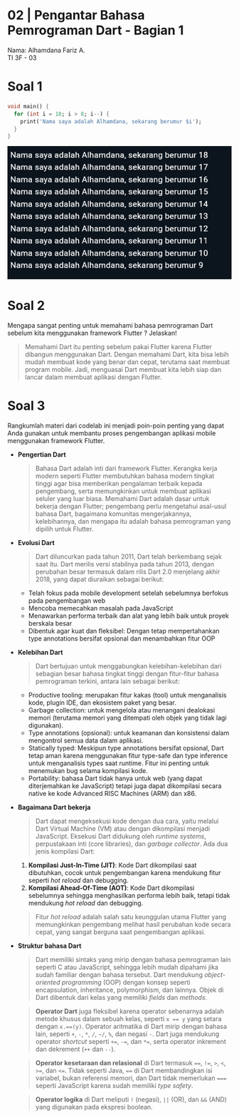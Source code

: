 # 02 | Pengantar Bahasa Pemrograman Dart - Bagian 1
Nama: Alhamdana Fariz A.\
TI 3F - 03
# Soal 1
```dart
void main() {
  for (int i = 18; i > 8; i--) {
    print('Nama saya adalah Alhamdana, sekarang berumur $i');
  }
}
```
![Output program soal 1](assets/output.png)

# Soal 2
Mengapa sangat penting untuk memahami bahasa pemrograman Dart sebelum kita menggunakan framework Flutter ? Jelaskan!
> Memahami Dart itu penting sebelum pakai Flutter karena Flutter dibangun menggunakan Dart. Dengan memahami Dart, kita bisa lebih mudah membuat kode yang benar dan cepat, terutama saat membuat program mobile. Jadi, menguasai Dart membuat kita lebih siap dan lancar dalam membuat aplikasi dengan Flutter.

# Soal 3
Rangkumlah materi dari codelab ini menjadi poin-poin penting yang dapat Anda gunakan untuk membantu proses pengembangan aplikasi mobile menggunakan framework Flutter.
- **Pengertian Dart**
  > Bahasa Dart adalah inti dari framework Flutter. Kerangka kerja modern seperti Flutter membutuhkan bahasa modern tingkat tinggi agar bisa memberikan pengalaman terbaik kepada pengembang, serta memungkinkan untuk membuat aplikasi seluler yang luar biasa. Memahami Dart adalah dasar untuk bekerja dengan Flutter; pengembang perlu mengetahui asal-usul bahasa Dart, bagaimana komunitas mengerjakannya, kelebihannya, dan mengapa itu adalah bahasa pemrograman yang dipilih untuk Flutter.
- **Evolusi Dart**
  > Dart diluncurkan pada tahun 2011, Dart telah berkembang sejak saat itu. Dart merilis versi stabilnya pada tahun 2013, dengan perubahan besar termasuk dalam rilis Dart 2.0 menjelang akhir 2018, yang dapat diuraikan sebagai berikut:
  - Telah fokus pada mobile development setelah sebelumnya berfokus pada pengembangan web
  - Mencoba memecahkan masalah pada JavaScript
  - Menawarkan performa terbaik dan alat yang lebih baik untuk proyek berskala besar
  - Dibentuk agar kuat dan fleksibel: Dengan tetap mempertahankan type annotations bersifat opsional dan menambahkan fitur OOP
- **Kelebihan Dart**
  > Dart bertujuan untuk menggabungkan kelebihan-kelebihan dari sebagian besar bahasa tingkat tinggi dengan fitur-fitur bahasa pemrograman terkini, antara lain sebagai berikut:
  - Productive tooling: merupakan fitur kakas (tool) untuk menganalisis kode, plugin IDE, dan ekosistem paket yang besar.
  - Garbage collection: untuk mengelola atau menangani dealokasi memori (terutama memori yang ditempati oleh objek yang tidak lagi digunakan).
  - Type annotations (opsional): untuk keamanan dan konsistensi dalam mengontrol semua data dalam aplikasi.
  - Statically typed: Meskipun type annotations bersifat opsional, Dart tetap aman karena menggunakan fitur type-safe dan type inference untuk menganalisis types saat runtime. Fitur ini penting untuk menemukan bug selama kompilasi kode.
  - Portability: bahasa Dart tidak hanya untuk web (yang dapat diterjemahkan ke JavaScript) tetapi juga dapat dikompilasi secara native ke kode Advanced RISC Machines (ARM) dan x86.
- **Bagaimana Dart bekerja**
  > Dart dapat mengeksekusi kode dengan dua cara, yaitu melalui Dart Virtual Machine (VM) atau dengan dikompilasi menjadi JavaScript. Eksekusi Dart didukung oleh *runtime systems*, perpustakaan inti (core libraries), dan *garbage collector*. Ada dua jenis kompilasi Dart:

  1. **Kompilasi Just-In-Time (JIT)**: Kode Dart dikompilasi saat dibutuhkan, cocok untuk pengembangan karena mendukung fitur seperti *hot reload* dan debugging.
  2. **Kompilasi Ahead-Of-Time (AOT)**: Kode Dart dikompilasi sebelumnya sehingga menghasilkan performa lebih baik, tetapi tidak mendukung *hot reload* dan debugging.

  > Fitur *hot reload* adalah salah satu keunggulan utama Flutter yang memungkinkan pengembang melihat hasil perubahan kode secara cepat, yang sangat berguna saat pengembangan aplikasi.
- **Struktur bahasa Dart**
  > Dart memiliki sintaks yang mirip dengan bahasa pemrograman lain seperti C atau JavaScript, sehingga lebih mudah dipahami jika sudah familiar dengan bahasa tersebut. Dart mendukung *object-oriented programming* (OOP) dengan konsep seperti encapsulation, inheritance, polymorphism, dan lainnya. Objek di Dart dibentuk dari kelas yang memiliki *fields* dan *methods*.

  > **Operator Dart** juga fleksibel karena operator sebenarnya adalah metode khusus dalam sebuah kelas, seperti `x == y` yang setara dengan `x.==(y)`. Operator aritmatika di Dart mirip dengan bahasa lain, seperti `+`, `-`, `*`, `/`, `~/`, `%`, dan negasi `-`. Dart juga mendukung operator *shortcut* seperti `+=`, `-=`, dan `*=`, serta operator inkrement dan dekrement (`++` dan `--`).

  > **Operator kesetaraan dan relasional** di Dart termasuk `==`, `!=`, `>`, `<`, `>=`, dan `<=`. Tidak seperti Java, `==` di Dart membandingkan isi variabel, bukan referensi memori, dan Dart tidak memerlukan `===` seperti JavaScript karena sudah memiliki *type safety*.

  > **Operator logika** di Dart meliputi `!` (negasi), `||` (OR), dan `&&` (AND) yang digunakan pada ekspresi boolean.